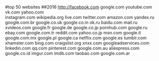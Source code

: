 #top 50 websites
##2016
http://facebook.com
google.com
youtube.com
vk.com
yahoo.com  
instagram.com
wikipedia.org
live.com
twitter.com
amazon.com
yandex.ru
google.com.br
google.co.uk
google.co.in 
ok.ru 
baidu.com 
mail.ru 
xvideos.com 
google.fr 
google.de 
google.co.jp 
pornhub.com 
google.ru 
ebay.com 
google.com.tr 
reddit.com 
yahoo.co.jp 
msn.com 
google.it 
google.com.mx 
google.pl 
google.ca 
netflix.com 
google.es 
tumblr.com 
xhamster.com 
bing.com 
craigslist.org 
xnxx.com 
googleadservices.com 
linkedin.com 
qq.com 
pinterest.com 
google.com.au 
aliexpress.com 
google.co.id 
imgur.com
imdb.com
taobao.com
google.com.ar
